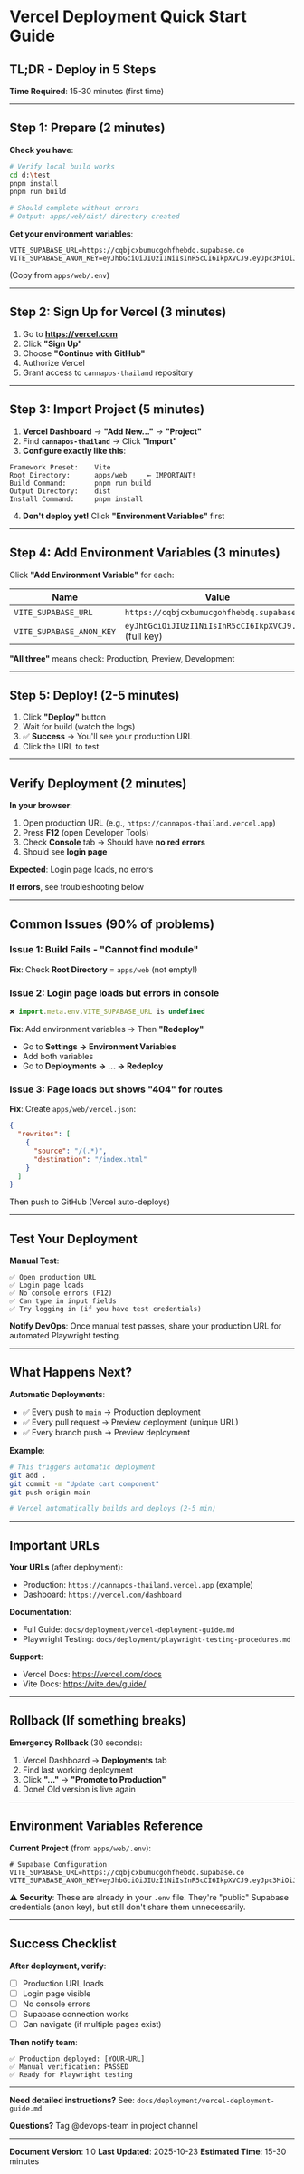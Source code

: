 # Vercel Deployment Quick Start Guide

## TL;DR - Deploy in 5 Steps

**Time Required**: 15-30 minutes (first time)

---

## Step 1: Prepare (2 minutes)

**Check you have**:
```bash
# Verify local build works
cd d:\test
pnpm install
pnpm run build

# Should complete without errors
# Output: apps/web/dist/ directory created
```

**Get your environment variables**:
```env
VITE_SUPABASE_URL=https://cqbjcxbumucgohfhebdq.supabase.co
VITE_SUPABASE_ANON_KEY=eyJhbGciOiJIUzI1NiIsInR5cCI6IkpXVCJ9.eyJpc3MiOiJzdXBhYmFzZSIsInJlZiI6ImNxYmpjeGJ1bXVjZ29oZmhlYmRxIiwicm9sZSI6ImFub24iLCJpYXQiOjE3NjAyNzcwNTMsImV4cCI6MjA3NTg1MzA1M30.7GA3ue4jEE2S6JCduPkcpMSUaoQLz7Agiq56wq074MU
```

(Copy from `apps/web/.env`)

---

## Step 2: Sign Up for Vercel (3 minutes)

1. Go to **https://vercel.com**
2. Click **"Sign Up"**
3. Choose **"Continue with GitHub"**
4. Authorize Vercel
5. Grant access to `cannapos-thailand` repository

---

## Step 3: Import Project (5 minutes)

1. **Vercel Dashboard** → **"Add New..."** → **"Project"**
2. Find **`cannapos-thailand`** → Click **"Import"**
3. **Configure exactly like this**:

```
Framework Preset:    Vite
Root Directory:      apps/web     ← IMPORTANT!
Build Command:       pnpm run build
Output Directory:    dist
Install Command:     pnpm install
```

4. **Don't deploy yet!** Click **"Environment Variables"** first

---

## Step 4: Add Environment Variables (3 minutes)

Click **"Add Environment Variable"** for each:

| Name | Value | Environment |
|------|-------|-------------|
| `VITE_SUPABASE_URL` | `https://cqbjcxbumucgohfhebdq.supabase.co` | ✅ All three |
| `VITE_SUPABASE_ANON_KEY` | `eyJhbGciOiJIUzI1NiIsInR5cCI6IkpXVCJ9...` (full key) | ✅ All three |

**"All three"** means check: Production, Preview, Development

---

## Step 5: Deploy! (2-5 minutes)

1. Click **"Deploy"** button
2. Wait for build (watch the logs)
3. ✅ **Success** → You'll see your production URL
4. Click the URL to test

---

## Verify Deployment (2 minutes)

**In your browser**:
1. Open production URL (e.g., `https://cannapos-thailand.vercel.app`)
2. Press **F12** (open Developer Tools)
3. Check **Console** tab → Should have **no red errors**
4. Should see **login page**

**Expected**: Login page loads, no errors

**If errors**, see troubleshooting below

---

## Common Issues (90% of problems)

### Issue 1: Build Fails - "Cannot find module"

**Fix**: Check **Root Directory** = `apps/web` (not empty!)

### Issue 2: Login page loads but errors in console

```javascript
❌ import.meta.env.VITE_SUPABASE_URL is undefined
```

**Fix**: Add environment variables → Then **"Redeploy"**
- Go to **Settings → Environment Variables**
- Add both variables
- Go to **Deployments → ... → Redeploy**

### Issue 3: Page loads but shows "404" for routes

**Fix**: Create `apps/web/vercel.json`:
```json
{
  "rewrites": [
    {
      "source": "/(.*)",
      "destination": "/index.html"
    }
  ]
}
```

Then push to GitHub (Vercel auto-deploys)

---

## Test Your Deployment

**Manual Test**:
```
✅ Open production URL
✅ Login page loads
✅ No console errors (F12)
✅ Can type in input fields
✅ Try logging in (if you have test credentials)
```

**Notify DevOps**: Once manual test passes, share your production URL for automated Playwright testing.

---

## What Happens Next?

**Automatic Deployments**:
- ✅ Every push to `main` → Production deployment
- ✅ Every pull request → Preview deployment (unique URL)
- ✅ Every branch push → Preview deployment

**Example**:
```bash
# This triggers automatic deployment
git add .
git commit -m "Update cart component"
git push origin main

# Vercel automatically builds and deploys (2-5 min)
```

---

## Important URLs

**Your URLs** (after deployment):
- Production: `https://cannapos-thailand.vercel.app` (example)
- Dashboard: `https://vercel.com/dashboard`

**Documentation**:
- Full Guide: `docs/deployment/vercel-deployment-guide.md`
- Playwright Testing: `docs/deployment/playwright-testing-procedures.md`

**Support**:
- Vercel Docs: https://vercel.com/docs
- Vite Docs: https://vite.dev/guide/

---

## Rollback (If something breaks)

**Emergency Rollback** (30 seconds):
1. Vercel Dashboard → **Deployments** tab
2. Find last working deployment
3. Click **"..."** → **"Promote to Production"**
4. Done! Old version is live again

---

## Environment Variables Reference

**Current Project** (from `apps/web/.env`):

```env
# Supabase Configuration
VITE_SUPABASE_URL=https://cqbjcxbumucgohfhebdq.supabase.co
VITE_SUPABASE_ANON_KEY=eyJhbGciOiJIUzI1NiIsInR5cCI6IkpXVCJ9.eyJpc3MiOiJzdXBhYmFzZSIsInJlZiI6ImNxYmpjeGJ1bXVjZ29oZmhlYmRxIiwicm9sZSI6ImFub24iLCJpYXQiOjE3NjAyNzcwNTMsImV4cCI6MjA3NTg1MzA1M30.7GA3ue4jEE2S6JCduPkcpMSUaoQLz7Agiq56wq074MU
```

**⚠️ Security**: These are already in your `.env` file. They're "public" Supabase credentials (anon key), but still don't share them unnecessarily.

---

## Success Checklist

**After deployment, verify**:
- [ ] Production URL loads
- [ ] Login page visible
- [ ] No console errors
- [ ] Supabase connection works
- [ ] Can navigate (if multiple pages exist)

**Then notify team**:
```
✅ Production deployed: [YOUR-URL]
✅ Manual verification: PASSED
✅ Ready for Playwright testing
```

---

**Need detailed instructions?** See: `docs/deployment/vercel-deployment-guide.md`

**Questions?** Tag @devops-team in project channel

---

**Document Version**: 1.0
**Last Updated**: 2025-10-23
**Estimated Time**: 15-30 minutes
